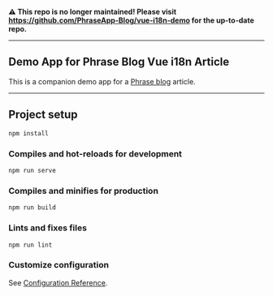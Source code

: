 **⚠️ This repo is no longer maintained! Please visit https://github.com/PhraseApp-Blog/vue-i18n-demo for the up-to-date repo.**

---

## Demo App for Phrase Blog Vue i18n Article

This is a companion demo app for a [Phrase blog](https://phrase.com/blog)
article.

---

## Project setup

```
npm install
```

### Compiles and hot-reloads for development

```
npm run serve
```

### Compiles and minifies for production

```
npm run build
```

### Lints and fixes files

```
npm run lint
```

### Customize configuration

See [Configuration Reference](https://cli.vuejs.org/config/).
